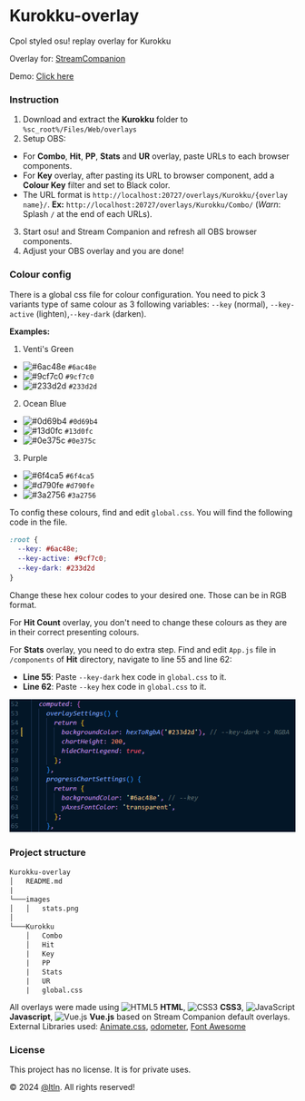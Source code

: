 # Kurokku-overlay
Cpol styled osu! replay overlay for Kurokku

Overlay for: [StreamCompanion](https://github.com/Piotrekol/StreamCompanion)

Demo: [Click here](https://youtu.be/3I5x9xlzTc4)
### Instruction
1. Download and extract the **Kurokku** folder to `%sc_root%/Files/Web/overlays`
2. Setup OBS:
- For **Combo**, **Hit**, **PP**, **Stats** and **UR** overlay, paste URLs to each browser components. 
- For **Key** overlay, after pasting its URL to browser component, add a **Colour Key** filter and set to Black color.
- The URL format is `http://localhost:20727/overlays/Kurokku/{overlay name}/`. **Ex:** `http://localhost:20727/overlays/Kurokku/Combo/` (*Warn*: Splash `/` at the end of each URLs).
3. Start osu! and Stream Companion and refresh all OBS browser components.
4. Adjust your OBS overlay and you are done!

### Colour config
There is a global css file for colour configuration. You need to pick 3 variants type of same colour as 3 following variables: `--key` (normal), `--key-active` (lighten),`--key-dark` (darken).

**Examples:**
1. Venti's Green
* ![#6ac48e](https://placehold.co/15x15/6ac48e/6ac48e.png) `#6ac48e`
* ![#9cf7c0](https://placehold.co/15x15/9cf7c0/9cf7c0.png) `#9cf7c0`
* ![#233d2d](https://placehold.co/15x15/233d2d/233d2d.png) `#233d2d`
2. Ocean Blue
* ![#0d69b4](https://placehold.co/15x15/0d69b4/0d69b4.png) `#0d69b4`
* ![#13d0fc](https://placehold.co/15x15/13d0fc/13d0fc.png) `#13d0fc`
* ![#0e375c](https://placehold.co/15x15/0e375c/0e375c.png) `#0e375c`
3. Purple
* ![#6f4ca5](https://placehold.co/15x15/6f4ca5/6f4ca5.png) `#6f4ca5`
* ![#d790fe](https://placehold.co/15x15/d790fe/d790fe.png) `#d790fe`
* ![#3a2756](https://placehold.co/15x15/3a2756/3a2756.png) `#3a2756`

To config these colours, find and edit `global.css`. You will find the following code in the file.
```css
:root {
  --key: #6ac48e;
  --key-active: #9cf7c0;
  --key-dark: #233d2d
}
```
Change these hex colour codes to your desired one. Those can be in RGB format.

For **Hit Count** overlay, you don't need to change these colours as they are in their correct presenting colours.

For **Stats** overlay, you need to do extra step. Find and edit `App.js` file in `/components` of **Hit** directory, navigate to line 55 and line 62:
- **Line 55**: Paste `--key-dark` hex code in `global.css` to it.
- **Line 62**: Paste `--key` hex code in `global.css` to it.

![stats](/images/stats.png)

### Project structure
```
Kurokku-overlay
│   README.md 
|
└───images
│   │   stats.png
│   
└───Kurokku
    │   Combo
    │   Hit
    |   Key
    |   PP
    |   Stats
    |   UR
    |   global.css
```
All overlays were made using <img src="https://github.com/get-icon/geticon/raw/master/icons/html-5.svg" alt="HTML5" width="21px" height="21px"> **HTML**, <img src="https://github.com/get-icon/geticon/raw/master/icons/css-3.svg" alt="CSS3" width="21px" height="21px"> **CSS3**, <img src="https://github.com/get-icon/geticon/raw/master/icons/javascript.svg" alt="JavaScript" width="21px" height="21px"> **Javascript**, <img src="https://github.com/get-icon/geticon/raw/master/icons/vue.svg" alt="Vue.js" width="21px" height="21px"> **Vue.js** based on Stream Companion default overlays.
External Libraries used: [Animate.css](https://github.com/animate-css/animate.css), [odometer](https://github.com/HubSpot/odometer), [Font Awesome](https://fontawesome.com/)
### License
This project has no license. It is for private uses.

©️ 2024 [@ltln](https://github.com/ltln). All rights reserved!
